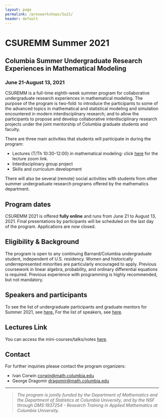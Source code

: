 ```yaml
---
layout: page
permalink: /prevworkshops/Su21/
header: default
---
```


# CSUREMM Summer 2021

## Columbia Summer Undergraduate Research Experiences in Mathematical Modeling
### June 21-August 13, 2021

CSUREMM is a full-time eighth-week summer program for collaborative undergraduate research experiences in mathematical modeling. The purpose of the program is two-fold: to introduce the participants to some of the advanced topics in mathematical and statistical modeling and simulation encountered in modern interdisciplinary research; and to allow the participants to propose and develop collaborative interdisciplinary research projects under the joint mentorship of Columbia graduate students and faculty.

There are three main activities that students will participate in during the program:

- Lectures (T/Th 10:30-12:00) in mathematical modeling: click <a href="https://columbiauniversity.zoom.us/j/93079929576?pwd=K1d1WHFjempUcUNsWHZFNHlQc2N5UT09"> here</a> for the lecture zoom link.
- Interdisciplinary group project
- Skills and curriculum development

There will also be several (remote) social activities with students from other summer undergraduate research programs offered by the mathematics department.

## Program dates
 CSUREMM 2021 is offered **fully online** and runs from June 21 to August 13, 2021. Final presentations by participants will be scheduled on the last day of the program. Applications are now closed.

## Eligibility & Background
The program is open to any continuing Barnard/Columbia undergraduate student, independent of U.S. residency. Women and historically underrepresented minorities are particularly encouraged to apply. Previous coursework in linear algebra, probability, and ordinary differential equations is required. Previous experience with programming is highly recommended, but not mandatory.

## Speakers and participants
To see the list of undergraduate participants and graduate mentors for Summer 2021, see [here.](https://columbiaundergradmathmodeling.github.io/Home/workshops/participants/su21/)
For the list of speakers, see [here](https://columbiaundergradmathmodeling.github.io/Home/workshops/speakers/su21/).

## Lectures Link
You can access the mini-courses/talks/notes [here](https://drive.google.com/drive/u/1/folders/1GKasIqeIkr9M8BOPP9V8Di560cnN25tL).

## Contact
For further inquiries please contact the program organizers:

- Ivan Corwin [corwin@math.columbia.edu](corwin@math.columbia.edu)
- George Dragomir [dragomir@math.columbia.edu](dragomir@math.columbia.edu)

----

> _The program is jointly funded by the Department of Mathematics and the Department of Statistics at Columbia University, and by the NSF through DMS:1937254 - Research Training in Applied Mathematics at Columbia University._
